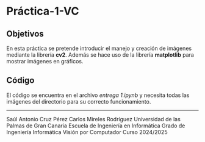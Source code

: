 # Práctica-1-VC

## Objetivos

En esta práctica se pretende introducir el manejo y creación de imágenes mediante la librería **cv2**. Además se hace uso de la librería **matplotlib** para mostrar imágenes en gráficos.

## Código

El código se encuentra en el archivo *entrega 1.ipynb* y necesita todas las imágenes del directorio para su correcto funcionamiento.

---
Saúl Antonio Cruz Pérez
Carlos Mireles Rodríguez
Universidad de las Palmas de Gran Canaria
Escuela de Ingeniería en Informática
Grado de Ingeniería Informática
Visión por Computador
Curso 2024/2025
